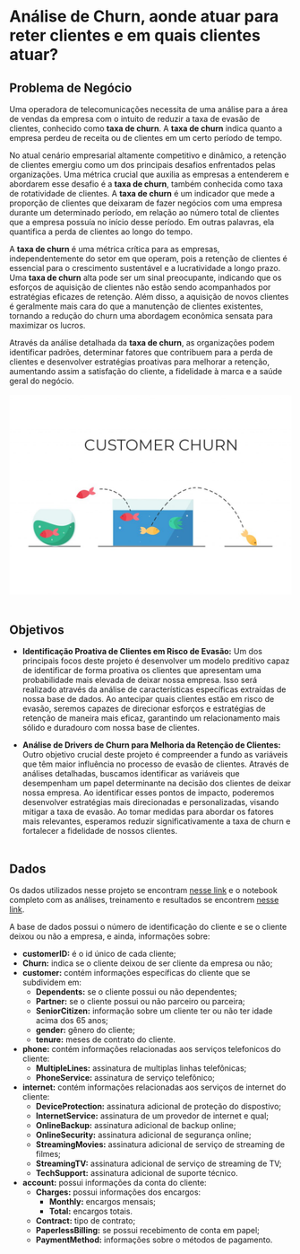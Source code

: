 # Análise de Churn, aonde atuar para reter clientes e em quais clientes atuar?

## Problema de Negócio
Uma operadora de telecomunicações necessita de uma análise para a área de vendas da empresa com o intuito de reduzir a taxa de evasão de clientes, conhecido como **taxa de churn**. A **taxa de churn** indica quanto a empresa perdeu de receita ou de clientes em um certo período de tempo.

No atual cenário empresarial altamente competitivo e dinâmico, a retenção de clientes emergiu como um dos principais desafios enfrentados pelas organizações. Uma métrica crucial que auxilia as empresas a entenderem e abordarem esse desafio é a **taxa de churn**, também conhecida como taxa de rotatividade de clientes. A **taxa de churn** é um indicador que mede a proporção de clientes que deixaram de fazer negócios com uma empresa durante um determinado período, em relação ao número total de clientes que a empresa possuía no início desse período. Em outras palavras, ela quantifica a perda de clientes ao longo do tempo.

A **taxa de churn** é uma métrica crítica para as empresas, independentemente do setor em que operam, pois a retenção de clientes é essencial para o crescimento sustentável e a lucratividade a longo prazo. Uma **taxa de churn** alta pode ser um sinal preocupante, indicando que os esforços de aquisição de clientes não estão sendo acompanhados por estratégias eficazes de retenção. Além disso, a aquisição de novos clientes é geralmente mais cara do que a manutenção de clientes existentes, tornando a redução do churn uma abordagem econômica sensata para maximizar os lucros.

Através da análise detalhada da **taxa de churn**, as organizações podem identificar padrões, determinar fatores que contribuem para a perda de clientes e desenvolver estratégias proativas para melhorar a retenção, aumentando assim a satisfação do cliente, a fidelidade à marca e a saúde geral do negócio.
<br></br>
![churn](img/churn.jpg)
<br></br>
## Objetivos
- **Identificação Proativa de Clientes em Risco de Evasão:**
Um dos principais focos deste projeto é desenvolver um modelo preditivo capaz de identificar de forma proativa os clientes que apresentam uma probabilidade mais elevada de deixar nossa empresa. Isso será realizado através da análise de características específicas extraídas de nossa base de dados. Ao antecipar quais clientes estão em risco de evasão, seremos capazes de direcionar esforços e estratégias de retenção de maneira mais eficaz, garantindo um relacionamento mais sólido e duradouro com nossa base de clientes.

- **Análise de Drivers de Churn para Melhoria da Retenção de Clientes:**
Outro objetivo crucial deste projeto é compreender a fundo as variáveis que têm maior influência no processo de evasão de clientes. Através de análises detalhadas, buscamos identificar as variáveis que desempenham um papel determinante na decisão dos clientes de deixar nossa empresa. Ao identificar esses pontos de impacto, poderemos desenvolver estratégias mais direcionadas e personalizadas, visando mitigar a taxa de evasão. Ao tomar medidas para abordar os fatores mais relevantes, esperamos reduzir significativamente a taxa de churn e fortalecer a fidelidade de nossos clientes.
<br></br>
## Dados
Os dados utilizados nesse projeto se encontram <a href='https://raw.githubusercontent.com/carlosfab/dsnp2/master/datasets/WA_Fn-UseC_-Telco-Customer-Churn.csv' target='_blank'>nesse link</a> e o notebook completo com as análises, treinamento e resultados se encontrem <a href='https://github.com/guicastrorl/alura_challenge_ds/blob/main/notebooks/notebook_crisp_ds.ipynb' target='_blank'>nesse link</a>.

A base de dados possui o número de identificação do cliente e se o cliente deixou ou não a empresa, e ainda, informações sobre:

- **customerID:** é o id único de cada cliente;
- **Churn:** indica se o cliente deixou de ser cliente da empresa ou não;
- **customer:** contém informações específicas do cliente que se subdividem em:
    - **Dependents:** se o cliente possui ou não dependentes;
    - **Partner:** se o cliente possui ou não parceiro ou parceira;
    - **SeniorCitizen:** informação sobre um cliente ter ou não ter idade acima dos 65 anos;
    - **gender:** gênero do cliente;
    - **tenure:** meses de contrato do cliente.
- **phone:** contém informações relacionadas aos serviços telefonicos do cliente:
    - **MultipleLines:** assinatura de multiplas linhas telefônicas;
    - **PhoneService:** assinatura de serviço telefônico;
- **internet:** contém informações relacionadas aos serviços de internet do cliente:
    - **DeviceProtection:** assinatura adicional de proteção do dispostivo;
    - **InternetService:** assinatura de um provedor de internet e qual;
    - **OnlineBackup:** assinatura adicional de backup online;
    - **OnlineSecurity:** assinatura adicional de segurança online;
    - **StreamingMovies:** assinatura adicional de serviço de streaming de filmes;
    - **StreamingTV:** assinatura adicional de serviço de streaming de TV;
    - **TechSupport:** assinatura adicional de suporte técnico.
- **account:** possui informações da conta do cliente:
    - **Charges:** possui informações dos encargos:
        - **Monthly:** encargos mensais;
        - **Total:** encargos totais.
    - **Contract:** tipo de contrato;
    - **PaperlessBilling:** se possui recebimento de conta em papel;
    - **PaymentMethod:** informações sobre o métodos de pagamento.